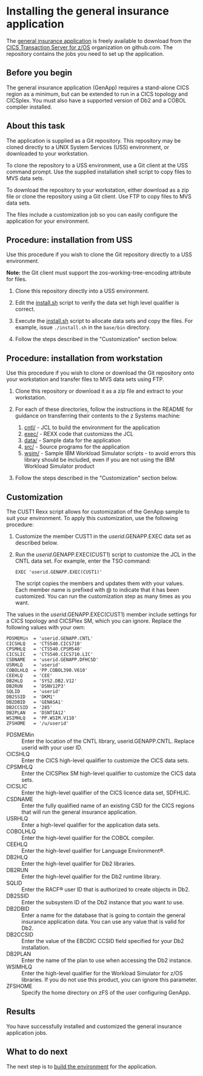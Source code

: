 # Installing the general insurance application

The [general insurance application](https://github.com/cicsdev/cics-genapp) is freely available to download from the
[CICS Transaction Server for z/OS](https://github.com/cicsdev) organization on github.com. The repository contains
the jobs you need to set up the application.


## Before you begin

The general insurance application (GenApp) requires a stand-alone CICS region as a minimum, but can be extended to
run in a CICS topology and CICSplex. You must also have a supported version of Db2 and a COBOL compiler installed.

## About this task

The application is supplied as a Git repository. This repository may be cloned directly to a UNIX System Services
(USS) environment, or downloaded to your workstation.

To clone the repository to a USS environment, use a Git client at the USS command prompt. Use the supplied
installation shell script to copy files to MVS data sets.

To download the repository to your workstation, either download as a zip file or clone the repository using a Git
client. Use FTP to copy files to MVS data sets.

The files include a customization job so you can easily configure the application for your environment.

## Procedure: installation from USS

Use this procedure if you wish to clone the Git repository directly to a USS environment.

**Note:** the Git client must support the zos-working-tree-encoding attribute for files.

1. Clone this repository directly into a USS environment.

1. Edit the [install.sh](bin/install.sh) script to verify the data set high level qualifier is correct.

1. Execute the [install.sh](bin/install.sh) script to allocate data sets and copy the files. For example,
issue `./install.sh` in the `base/bin` directory.

1. Follow the steps described in the "Customization" section below.

## Procedure: installation from workstation

Use this procedure if you wish to clone or download the Git repository onto your workstation and transfer
files to MVS data sets using FTP.

1. Clone this repository or download it as a zip file and extract to your workstation.

1. For each of these directories, follow the instructions in the README for guidance on transferring their
contents to the z Systems machine:
   1. [cntl/](cntl/README.md) - JCL to build the environment for the application
   1. [exec/](exec/README.md) - REXX code that customizes the JCL
   1. [data/](data/README.md) - Sample data for the application
   1. [src/](src/README.md) - Source programs for the application
   1. [wsim/](wsim/README.md) - Sample IBM Workload Simulator scripts - to avoid errors this library should be
      included, even if you are not using the IBM Workload Simulator product

1. Follow the steps described in the "Customization" section below.

## Customization

The CUST1 Rexx script allows for customization of the GenApp sample to suit your environment. To apply this
customization, use the following procedure:

1. Customize the member CUST1 in the *userid*.GENAPP.EXEC data set as described below.

1. Run the *userid*.GENAPP.EXEC(CUST1) script to customize the JCL in the CNTL data set. For example, enter the TSO
command:

   `EXEC 'userid.GENAPP.EXEC(CUST1)'`

   The script copies the members and updates them with your values. Each member name is prefixed with @ to indicate that
   it has been customized. You can run the customization step as many times as you want.

The values in the *userid*.GENAPP.EXEC(CUST1) member include settings for a CICS topology and CICSPlex SM, which you can
ignore. Replace the following values with your own:

```
PDSMEMin  = 'userid.GENAPP.CNTL'
CICSHLQ   = 'CTS540.CICS710'
CPSMHLQ   = 'CTS540.CPSM540'
CICSLIC   = 'CTS540.CICS710.LIC'
CSDNAME   = 'userid.GENAPP.DFHCSD'
USRHLQ    = 'userid'
COBOLHLQ  = 'PP.COBOL390.V610'
CEEHLQ    = 'CEE'
DB2HLQ    = 'SYS2.DB2.V12'
DB2RUN    = 'DSNV12P3'
SQLID     = 'userid'
DB2SSID   = 'DKM1'
DB2DBID   = 'GENASA1'
DB2CCSID  = '285'
DB2PLAN   = 'DSNTIA12'
WSIMHLQ   = 'PP.WSIM.V110'
ZFSHOME   = '/u/userid'
```

<dl>
<dt>PDSMEMin</dt>
    <dd>Enter the location of the CNTL library, userid.GENAPP.CNTL. Replace userid with your user ID.</dd>

<dt>CICSHLQ</dt>
    <dd>Enter the CICS high-level qualifier to customize the CICS data sets.</dd>

<dt>CPSMHLQ</dt>
    <dd>Enter the CICSPlex SM high-level qualifier to customize the CICS data sets.</dd>

<dt>CICSLIC</dt>
    <dd>Enter the high-level qualifier of the CICS licence data set, SDFHLIC.</dd>

<dt>CSDNAME</dt>
    <dd>Enter the fully qualified name of an existing CSD for the CICS regions that will run the general insurance
    application.</dd>

<dt>USRHLQ</dt>
    <dd>Enter a high-level qualifier for the application data sets.</dd>

<dt>COBOLHLQ</dt>
    <dd>Enter the high-level qualifier for the COBOL compiler.</dd>

<dt>CEEHLQ</dt>
    <dd>Enter the high-level qualifier for Language Environment®.</dd>

<dt>DB2HLQ</dt>
    <dd>Enter the high-level qualifier for Db2 libraries.</dd>

<dt>DB2RUN</dt>
    <dd>Enter the high-level qualifier for the Db2 runtime library.</dd>

<dt>SQLID</dt>
    <dd>Enter the RACF® user ID that is authorized to create objects in Db2.</dd>

<dt>DB2SSID</dt>
    <dd>Enter the subsystem ID of the Db2 instance that you want to use.</dd>

<dt>DB2DBID</dt>
    <dd>Enter a name for the database that is going to contain the general insurance application data. You can use
    any value that is valid for Db2.</dd>

<dt>DB2CCSID</dt>
    <dd>Enter the value of the EBCDIC CCSID field specified for your Db2 installation.</dd>

<dt>DB2PLAN</dt>
    <dd>Enter the name of the plan to use when accessing the Db2 instance.</dd>

<dt>WSIMHLQ</dt>
    <dd>Enter the high-level qualifier for the Workload Simulator for z/OS libraries. If you do not use this product,
    you can ignore this parameter.</dd>

<dt>ZFSHOME</dt>
    <dd>Specify the home directory on zFS of the user configuring GenApp.
</dl>

## Results

You have successfully installed and customized the general insurance application jobs.

## What to do next

The next step is to [build the environment](Building.md) for the application.

